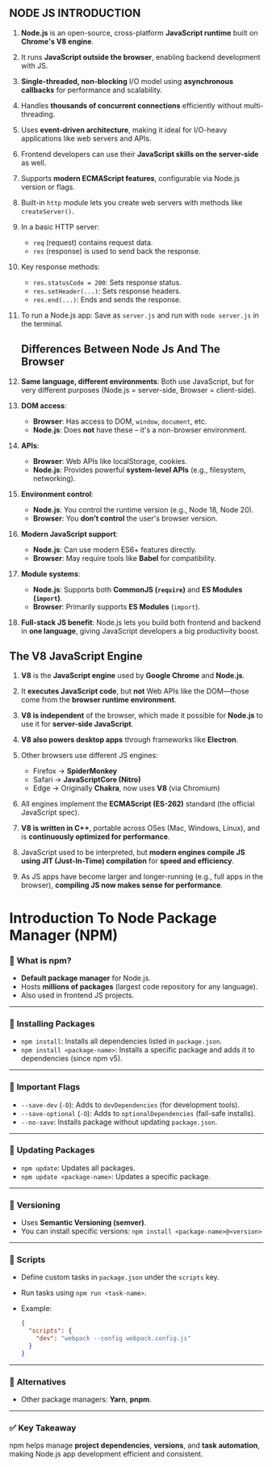 ## **NODE JS INTRODUCTION**




1. **Node.js** is an open-source, cross-platform **JavaScript runtime** built on **Chrome's V8 engine**.

2. It runs **JavaScript outside the browser**, enabling backend development with JS.

3. **Single-threaded, non-blocking** I/O model using **asynchronous callbacks** for performance and scalability.

4. Handles **thousands of concurrent connections** efficiently without multi-threading.

5. Uses **event-driven architecture**, making it ideal for I/O-heavy applications like web servers and APIs.

6. Frontend developers can use their **JavaScript skills on the server-side** as well.

7. Supports **modern ECMAScript features**, configurable via Node.js version or flags.

8. Built-in `http` module lets you create web servers with methods like `createServer()`.

9. In a basic HTTP server:

   * `req` (request) contains request data.
   * `res` (response) is used to send back the response.

10. Key response methods:

    * `res.statusCode = 200`: Sets response status.
    * `res.setHeader(...)`: Sets response headers.
    * `res.end(...)`: Ends and sends the response.

11. To run a Node.js app:
    Save as `server.js` and run with `node server.js` in the terminal.

    ## **Differences Between Node Js And The Browser**


1. **Same language, different environments**: Both use JavaScript, but for very different purposes (Node.js = server-side, Browser = client-side).

2. **DOM access**:

   * **Browser**: Has access to DOM, `window`, `document`, etc.
   * **Node.js**: Does **not** have these – it's a non-browser environment.

3. **APIs**:

   * **Browser**: Web APIs like localStorage, cookies.
   * **Node.js**: Provides powerful **system-level APIs** (e.g., filesystem, networking).

4. **Environment control**:

   * **Node.js**: You control the runtime version (e.g., Node 18, Node 20).
   * **Browser**: You **don’t control** the user's browser version.

5. **Modern JavaScript support**:

   * **Node.js**: Can use modern ES6+ features directly.
   * **Browser**: May require tools like **Babel** for compatibility.

6. **Module systems**:

   * **Node.js**: Supports both **CommonJS (`require`)** and **ES Modules (`import`)**.
   * **Browser**: Primarily supports **ES Modules** (`import`).

7. **Full-stack JS benefit**: Node.js lets you build both frontend and backend in **one language**, giving JavaScript developers a big productivity boost.



## **The V8 JavaScript Engine**


1. **V8** is the **JavaScript engine** used by **Google Chrome** and **Node.js**.

2. It **executes JavaScript code**, but **not** Web APIs like the DOM—those come from the **browser runtime environment**.

3. **V8 is independent** of the browser, which made it possible for **Node.js** to use it for **server-side JavaScript**.

4. **V8 also powers desktop apps** through frameworks like **Electron**.

5. Other browsers use different JS engines:

   * Firefox → **SpiderMonkey**
   * Safari → **JavaScriptCore (Nitro)**
   * Edge → Originally **Chakra**, now uses **V8** (via Chromium)

6. All engines implement the **ECMAScript (ES-262)** standard (the official JavaScript spec).

7. **V8 is written in C++**, portable across OSes (Mac, Windows, Linux), and is **continuously optimized for performance**.

8. JavaScript used to be interpreted, but **modern engines compile JS using JIT (Just-In-Time) compilation** for **speed and efficiency**.

9. As JS apps have become larger and longer-running (e.g., full apps in the browser), **compiling JS now makes sense for performance**.


# **Introduction To Node Package Manager (NPM)**


### 🔹 **What is npm?**

* **Default package manager** for Node.js.
* Hosts **millions of packages** (largest code repository for any language).
* Also used in frontend JS projects.

---

### 🔹 **Installing Packages**

* `npm install`: Installs all dependencies listed in `package.json`.
* `npm install <package-name>`: Installs a specific package and adds it to dependencies (since npm v5).

---

### 🔹 **Important Flags**

* `--save-dev` (`-D`): Adds to `devDependencies` (for development tools).
* `--save-optional` (`-O`): Adds to `optionalDependencies` (fail-safe installs).
* `--no-save`: Installs package without updating `package.json`.

---

### 🔹 **Updating Packages**

* `npm update`: Updates all packages.
* `npm update <package-name>`: Updates a specific package.

---

### 🔹 **Versioning**

* Uses **Semantic Versioning (semver)**.
* You can install specific versions:
  `npm install <package-name>@<version>`

---

### 🔹 **Scripts**

* Define custom tasks in `package.json` under the `scripts` key.
* Run tasks using `npm run <task-name>`.
* Example:

  ```json
  {
    "scripts": {
      "dev": "webpack --config webpack.config.js"
    }
  }
  ```

---

### 🔹 **Alternatives**

* Other package managers: **Yarn**, **pnpm**.

---

### ✅ **Key Takeaway**

npm helps manage **project dependencies**, **versions**, and **task automation**, making Node.js app development efficient and consistent.


